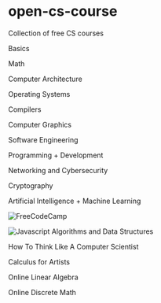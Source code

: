 # open-cs-course
Collection of free CS courses


Basics 

Math

Computer Architecture

Operating Systems

Compilers

Computer Graphics

Software Engineering

Programming + Development

Networking and Cybersecurity

Cryptography

Artificial Intelligence + Machine Learning



![FreeCodeCamp](https://www.freecodecamp.org/learn)

![Javascript Algorithms and Data Structures](https://www.freecodecamp.org/learn/javascript-algorithms-and-data-structures/)





How To Think Like A Computer Scientist

Calculus for Artists

Online Linear Algebra

Online Discrete Math
